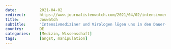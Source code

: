 ```yaml
---
date:          2021-04-02
redirect:      https://www.journalistenwatch.com/2021/04/02/intensivmediziner-virologen-dauer/
title:         Jouwatch
subtitle:      'Intensivmediziner und Virologen lügen uns in den Dauer-Lockdown'
country:       DE
categories:    [Medizin, Wissenschaft]
tags:          [angst, manipulation]
---
```

